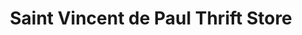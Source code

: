 ---
title: "Saint Vincent de Paul Thrift Store"
url: /springfield/saint-vincent-de-paul-thrift-store/
shop: charity
---